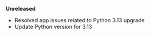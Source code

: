 **Unreleased**

* Resolved app issues related to Python 3.13 upgrade
* Update Python version for 3.13
